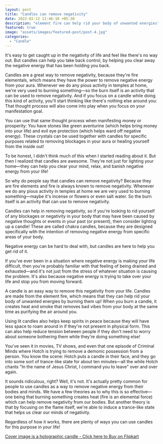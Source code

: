 ```yaml
---
layout: post
title: "Candles can remove negativity"
date: 2022-02-12 12:46:10 +05:30
description: "element fire can help rid your body of unwanted energies"
featured: true
image: "assets/images/featured-post/post-4.jpg"
categories: 
  - "Candle"
---
```


It's easy to get caught up in the negativity of life and feel like there's no way out. But candles can help you take back control, by helping you clear away the negative energy that has been holding you back.

Candles are a great way to remove negativity, because they're fire elementals, which means they have the power to remove negative energy from your aura. Whenever we do any pious activity in temples at home, we're very used to burning something—so the burn itself is an activity that can be used to remove negativity. And if you focus on a candle while doing this kind of activity, you'll start thinking like there's nothing else around you: That thought process will also come into play when you focus on your manifestation goal.

You can use that same thought process when manifesting money or prosperity: You have stones like green aventurine (which helps bring money into your life) and evil eye protection (which helps ward off negative energy). These crystals can be used together with candles for specific purposes related to removing blockages in your aura or healing yourself from the inside out!

To be honest, I didn't think much of this when I started reading about it. But then I realized that candles are awesome. They're not just for lighting your home—they can help you clear your mind, relax, and banish negative energy from your life!

So why do people say that candles can remove negativity? Because they are fire elements and fire is always known to remove negativity. Whenever we do any pious activity in temples at home we are very used to burning something—maybe it's incense or flowers or even salt water. So the burn itself is an activity that can use to remove negativity.

Candles can help in removing negativity, so if you're looking to rid yourself of any blockages or negativity in your body that may have been caused by negative thoughts or events in your past (or present), then consider lighting up a candle! These are called chakra candles, because they are designed specifically with the intention of removing negative energy from specific areas of your body.

Negative energy can be hard to deal with, but candles are here to help you get rid of it.

If you've ever been in a situation where negative energy is making your life difficult, then you're probably familiar with that feeling of being drained and exhausted—and it's not just from the stress of whatever situation is causing the problem. It's also because negative energy is trying to take over your life and stop you from moving forward.

A candle is an easy way to remove this negativity from your life. Candles are made from the element fire, which means that they can help rid your body of unwanted energies by burning them up! When you burn a candle, it creates heat and smoke that removes bad vibes from your body at the same time as purifying the air around you.

Using lit candles also helps keep spirits in peace because they will have less space to roam around in if they're not present in physical form. This can also help reduce tension between people if they don't need to worry about someone bothering them while they're doing something else!

You've seen it in movies, TV shows, and even that one episode of Criminal Minds where Hotch is trying to remove a demonic possession from a person. You know the scene: Hotch puts a candle in their face, and they go into some sort of trance-like state for about ten minutes—all the while Hotch chants "In the name of Jesus Christ, I command you to leave" over and over again.

It sounds ridiculous, right? Well, it's not. It's actually pretty common for people to use candles as a way to remove negative energy from their bodies and minds. We have a few theories as to why this is so effective—one being that burning something creates heat (fire is an elemental force) which can help remove negativity from our bodies. But another theory is that by focusing on the flame itself, we're able to induce a trance-like state that helps us clear our minds of negativity.

Regardless of how it works, there are plenty of ways you can use candles for this purpose in your life! 


[Cover image is a holographic candle - Click here to Buy on Flipkart](https://www.flipkart.com/avnika-bhandari-scented-holographic-candle/p/itm229c7dc6e2548?pid=CANGKDFMGCPCHKYS)
